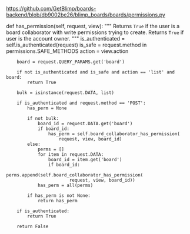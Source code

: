 https://github.com/GetBlimp/boards-backend/blob/db9002be26/blimp_boards/boards/permissions.py

def has_permission(self, request, view):
        """
        Returns `True` if the user is a board collaborator with
        write permissions trying to create. Returns `True` if
        user is the account owner.
        """
        is_authenticated = self.is_authenticated(request)
        is_safe = request.method in permissions.SAFE_METHODS
        action = view.action

        board = request.QUERY_PARAMS.get('board')

        if not is_authenticated and is_safe and action == 'list' and board:
            return True

        bulk = isinstance(request.DATA, list)

        if is_authenticated and request.method == 'POST':
            has_perm = None

            if not bulk:
                board_id = request.DATA.get('board')
                if board_id:
                    has_perm = self.board_collaborator_has_permission(
                        request, view, board_id)
            else:
                perms = []
                for item in request.DATA:
                    board_id = item.get('board')
                    if board_id:
                        perms.append(self.board_collaborator_has_permission(
                            request, view, board_id))
                has_perm = all(perms)

            if has_perm is not None:
                return has_perm

        if is_authenticated:
            return True

        return False